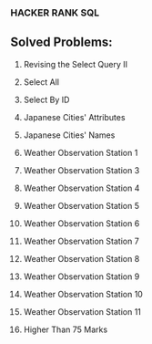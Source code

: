 ### HACKER RANK SQL

## Solved Problems:

1. Revising the Select Query II

2. Select All

3. Select By ID

4. Japanese Cities' Attributes

5. Japanese Cities' Names

6. Weather Observation Station 1

7. Weather Observation Station 3

8. Weather Observation Station 4

9. Weather Observation Station 5

10. Weather Observation Station 6

11. Weather Observation Station 7

12. Weather Observation Station 8

13. Weather Observation Station 9

14. Weather Observation Station 10

15. Weather Observation Station 11

16. Higher Than 75 Marks